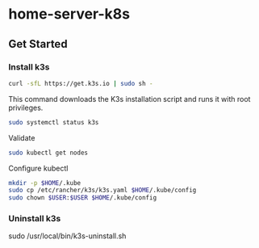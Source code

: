 # home-server-k8s


## Get Started
### Install k3s

```sh
curl -sfL https://get.k3s.io | sudo sh -
```
This command downloads the K3s installation script and runs it with root privileges.


```sh
sudo systemctl status k3s
```

Validate
```sh
sudo kubectl get nodes
```




Configure kubectl
```sh
mkdir -p $HOME/.kube
sudo cp /etc/rancher/k3s/k3s.yaml $HOME/.kube/config
sudo chown $USER:$USER $HOME/.kube/config
```



### Uninstall k3s ###
sudo /usr/local/bin/k3s-uninstall.sh
```
